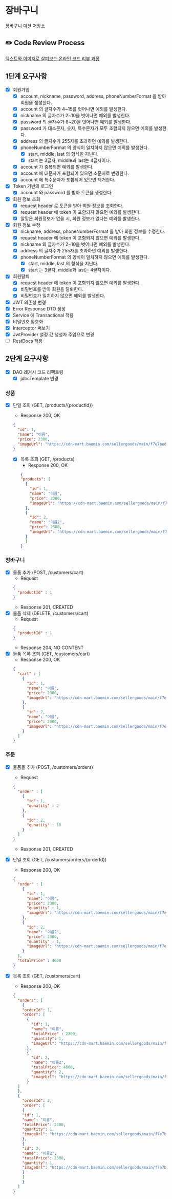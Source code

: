# 장바구니

장바구니 미션 저장소

## ✏️ Code Review Process

[텍스트와 이미지로 살펴보는 온라인 코드 리뷰 과정](https://github.com/next-step/nextstep-docs/tree/master/codereview)

## 1단계 요구사항

- [x] 회원가입
    - [x] account, nickname, password, address, phoneNumberFormat 을 받아 회원을 생성한다.
    - [x] account 의 글자수가 4~15를 벗어나면 예외를 발생한다.
    - [x] nickname 의 글자수가 2~10을 벗어나면 예외를 발생한다.
    - [x] password 의 글자수가 8~20을 벗어나면 예외를 발생한다.
    - [x] password 가 대소문자, 숫자, 특수문자가 모두 조합되지 않으면 예외를 발생한다.
    - [x] address 의 글자수가 255자를 초과하면 예외를 발생한다.
    - [x] phoneNumberFormat 의 양식이 일치하지 않으면 예외를 발생한다.
        - [x] start, middle, last 의 형식을 지닌다.
        - [x] start 는 3글자, middle과 last는 4글자이다.
    - [x] account 가 중복되면 예외를 발생한다.
    - [x] account 에 대문자가 포함되어 있으면 소문자로 변경한다.
    - [x] account 에 특수문자가 포함되어 있으면 제거한다.

- [x] Token 기반의 로그인
    - [x] account 와 password 를 받아 토큰을 생성한다.

- [x] 회원 정보 조회
  - [x] request header 로 토큰을 받아 회원 정보를 조회한다. 
  - [x] request header 에 token 이 포함되지 않으면 예외를 발생한다.
  - [x] 알맞은 회원정보가 없을 시, 회원 정보가 없다는 예외를 발생한다.

- [x] 회원 정보 수정
    - [x] nickname, address, phoneNumberFormat 을 받아 회원 정보를 수정한다.
    - [x] request header 에 token 이 포함되지 않으면 예외를 발생한다.
    - [x] nickname 의 글자수가 2~10을 벗어나면 예외를 발생한다.
    - [x] address 의 글자수가 255자를 초과하면 예외를 발생한다.
    - [x] phoneNumberFormat 의 양식이 일치하지 않으면 예외를 발생한다.
        - [x] start, middle, last 의 형식을 지닌다.
        - [x] start 는 3글자, middle과 last는 4글자이다.

- [x] 회원탈퇴
    - [x] request header 에 token 이 포함되지 않으면 예외를 발생한다.
    - [x] 비밀번호를 받아 회원을 탈퇴한다.
    - [x] 비밀번호가 일치하지 않으면 예외를 발생한다.

- [x] JWT 의존성 변경
- [x] Error Response DTO 생성
- [x] Service 에 Transactional 적용
- [x] 비밀번호 암호화
- [x] Interceptor 써보기
- [x] JwtProvider 설정 값 생성자 주입으로 변경
- [ ] RestDocs 적용

## 2단계 요구사항
- [x] DAO 레거시 코드 리팩토링
  - [x] jdbcTemplate 변경

### 상품
- [x] 단일 조회 (GET, /products/{productId})
  - Response
    200, OK
  ```json
  {
    "id": 1,
    "name": "이름",
    "price": 2300,
    "imageUrl": "https://cdn-mart.baemin.com/sellergoods/main/f7e7bed1-69d0-45b2-9e39-1399c1329211.jpg"
  }
  ```

  - [x] 목록 조회 (GET, /products)
    - Response
      200, OK
    ```json
    {
    "products": [
      {
        "id": 1,
        "name": "이름",
        "price": 2300,
        "imageUrl": "https://cdn-mart.baemin.com/sellergoods/main/f7e7bed1-69d0-45b2-9e39-1399c1329211.jpg"
      },
      {
        "id": 2,
        "name": "이름2",
        "price": 2300,
        "imageUrl": "https://cdn-mart.baemin.com/sellergoods/main/f7e7bed1-69d0-45b2-9e39-1399c1329211.jpg"
      }
      ]
    }
    ```
### 장바구니
- [x] 물품 추가 (POST, /customers/cart)
  - Request
  ```json
  {
    "productId" : 1
  }
  ```
  - Response
    201, CREATED
- [x] 물품 삭제 (DELETE, /customers/cart)
  - Request
  ```json
  {
    "productId" : 1
  }
  ```
  - Response
    204, NO CONTENT
- [x] 물품 목록 조회 (GET, /customers/cart)
  - Response
    200, OK
  ```json
  {
    "cart" : [
      {
        "id": 1,
        "name": "이름",
        "price": 2300,
        "imageUrl": "https://cdn-mart.baemin.com/sellergoods/main/f7e7bed1-69d0-45b2-9e39-1399c1329211.jpg"
      },
      {
        "id": 2,
        "name": "이름",
        "price": 2300,
        "imageUrl": "https://cdn-mart.baemin.com/sellergoods/main/f7e7bed1-69d0-45b2-9e39-1399c1329211.jpg"
      }
    ]
  }
  ```
  
### 주문
- [x] 물품들 추가 (POST, /customers/orders)
  - Request
  ```json
  {
    "order" : [
      {
        "id": 1,
        "qunatity" : 2
      },
      {
        "id": 2,
        "qunatity" : 10
      }
    ]
  }
  ```
  - Response
    201, CREATED
- [x] 단일 조회 (GET, /customers/orders/{orderId})
  - Response
    200, OK
  ```json
  {
    "order" : [
      {
        "id": 1,
        "name": "이름",
        "price": 2300,
        "quantity" : 1,
        "imageUrl": "https://cdn-mart.baemin.com/sellergoods/main/f7e7bed1-69d0-45b2-9e39-1399c1329211.jpg"
      },
      {
        "id": 2,
        "name": "이름2",
        "price": 2300,
        "quantity" : 1,
        "imageUrl": "https://cdn-mart.baemin.com/sellergoods/main/f7e7bed1-69d0-45b2-9e39-1399c1329211.jpg"
      }
    ],
    "totalPrice" : 4600
  }
  ```
  
- [x] 목록 조회 (GET, /customers/cart)
  - Response
    200, OK
  ```json
  {
    "orders": [
      {
      "orderId": 1,
      "order": [
        {
          "id": 1,
          "name": "이름",
          "totalPrice" : 2300,
          "quantity": 1,
          "imageUrl": "https://cdn-mart.baemin.com/sellergoods/main/f7e7bed1-69d0-45b2-9e39-1399c1329211.jpg"
        },
        {
          "id": 2,
          "name": "이름2",
          "totalPrice": 4600,
          "quantity": 2,
          "imageUrl": "https://cdn-mart.baemin.com/sellergoods/main/f7e7bed1-69d0-45b2-9e39-1399c1329211.jpg"
        }
    ]
    },
    {
      "orderId": 2,
      "order": [
      {
      "id": 1,
      "name": "이름",
      "totalPrice": 2300,
      "quantity": 1,
      "imageUrl": "https://cdn-mart.baemin.com/sellergoods/main/f7e7bed1-69d0-45b2-9e39-1399c1329211.jpg"
      },
      {
      "id": 2,
      "name": "이름2",
      "totalPrice": 2300,
      "quantity": 1,
      "imageUrl": "https://cdn-mart.baemin.com/sellergoods/main/f7e7bed1-69d0-45b2-9e39-1399c1329211.jpg"
      }
      ]
      }
    ]
  }
  ```
